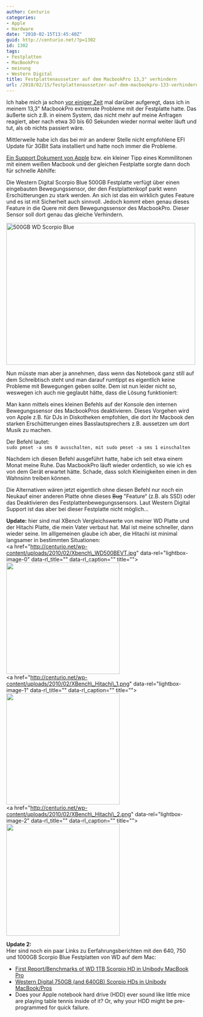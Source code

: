 ```yaml
---
author: Centurio
categories:
- Apple
- Hardware
date: "2010-02-15T13:45:40Z"
guid: http://centurio.net/?p=1302
id: 1302
tags:
- Festplatten
- MacBookPro
- meinung
- Western Digital
title: Festplattenaussetzer auf dem MacbookPro 13,3" verhindern
url: /2010/02/15/festplattenaussetzer-auf-dem-macbookpro-133-verhindern/
---
```

Ich habe mich ja schon [vor einiger Zeit](http://centurio.net/2009/10/23/macbook-pro-13-zoll-snow-leopard-10-6-und-der-festplattenwechsel/) mal darüber aufgeregt, dass ich in meinem 13,3" MacbookPro extremste Probleme mit der Festplatte hatte. Das äußerte sich z.B. in einem System, das nicht mehr auf meine Anfragen reagiert, aber nach etwa 30 bis 60 Sekunden wieder normal weiter läuft und tut, als ob nichts passiert wäre.

Mittlerweile habe ich das bei mir an anderer Stelle nicht empfohlene EFI Update für 3GBit Sata installiert und hatte noch immer die Probleme.

<!--more-->

[Ein Support Dokument von Apple](http://support.apple.com/kb/HT1934?viewlocale=de_DE) bzw. ein kleiner Tipp eines Kommilitonen mit einem weißen Macbook und der gleichen Festplatte sorgte dann doch für schnelle Abhilfe:

Die Western Digital Scorpio Blue 500GB Festplatte verfügt über einen eingebauten Bewegungssensor, der den Festplattenkopf parkt wenn Erschütterungen zu stark werden. An sich ist das ein wirklich gutes Feature und es ist mit Sicherheit auch sinnvoll. Jedoch kommt eben genau dieses Feature in die Quere mit dem Bewegungssensor des MacbookPro. Dieser Sensor soll dort genau das gleiche Verhindern.

[<img loading="lazy" src="http://farm4.static.flickr.com/3342/3220142543_013b020247.jpg" width="500" height="375" alt="500GB WD Scorpio Blue" />](http://www.flickr.com/photos/rbitting/3220142543/ "500GB WD Scorpio Blue von Bitman bei Flickr")

Nun müsste man aber ja annehmen, dass wenn das Notebook ganz still auf dem Schreibtisch steht und man darauf rumtippt es eigentlich keine Probleme mit Bewegungen geben sollte. Dem ist nun leider nicht so, weswegen ich auch nie geglaubt hätte, dass die Lösung funktioniert:

Man kann mittels eines kleinen Befehls auf der Konsole den internen Bewegungssensor des MacbookPros deaktivieren. Dieses Vorgehen wird von Apple z.B. für DJs in Diskotheken empfohlen, die dort ihr Macbook den starken Erschütterungen eines Basslautsprechers z.B. aussetzen um dort Musik zu machen. 

Der Befehl lautet:  
`sudo pmset -a sms 0 ausschalten, mit sudo pmset -a sms 1 einschalten`

Nachdem ich diesen Befehl ausgeführt hatte, habe ich seit etwa einem Monat meine Ruhe. Das MacbookPro läuft wieder ordentlich, so wie ich es von dem Gerät erwartet hätte. Schade, dass solch Kleinigkeiten einen in den Wahnsinn treiben können.

Die Alternativen wären jetzt eigentlich ohne diesen Befehl nur noch ein Neukauf einer anderen Platte ohne dieses <del datetime="2010-02-15T11:25:00+00:00">Bug</del> "Feature&#8220; (z.B. als SSD) oder das Deaktivieren des Festplattenbewegungssensors. Laut Western Digital Support ist das aber bei dieser Festplatte nicht möglich...

**Update:** hier sind mal XBench Vergleichswerte von meiner WD Platte und der Hitachi Platte, die mein Vater verbaut hat. Mal ist meine schneller, dann wieder seine. Im alllgemeinen glaube ich aber, die Hitachi ist minimal langsamer in bestimmten Situationen:  
<a href="http://centurio.net/wp-content/uploads/2010/02/Xbench\_WD500BEVT.jpg" data-rel="lightbox-image-0" data-rl\_title="" data-rl_caption="" title=""><img loading="lazy" src="http://centurio.net/wp-content/uploads/2010/02/Xbench_WD500BEVT-300x295.jpg" alt="" title="Xbench Erbegnisse meiner WD Scorpio Blue 500GB Festplatte" width="300" height="295" class="aligncenter size-medium wp-image-1306" srcset="https://centurio.net/wp-content/uploads/2010/02/Xbench_WD500BEVT-300x295.jpg 300w, https://centurio.net/wp-content/uploads/2010/02/Xbench_WD500BEVT.jpg 601w" sizes="(max-width: 300px) 100vw, 300px" /></a>  
<a href="http://centurio.net/wp-content/uploads/2010/02/XBench\_Hitachi\_1.png" data-rel="lightbox-image-1" data-rl\_title="" data-rl\_caption="" title=""><img loading="lazy" src="http://centurio.net/wp-content/uploads/2010/02/XBench_Hitachi_1-300x294.png" alt="" title="XBench Ergebnisse der Hitachi Festplatte meines Vaters: Test 1" width="300" height="294" class="aligncenter size-medium wp-image-1307" srcset="https://centurio.net/wp-content/uploads/2010/02/XBench_Hitachi_1-300x294.png 300w, https://centurio.net/wp-content/uploads/2010/02/XBench_Hitachi_1.png 524w" sizes="(max-width: 300px) 100vw, 300px" /></a>  
<a href="http://centurio.net/wp-content/uploads/2010/02/XBench\_Hitachi\_2.png" data-rel="lightbox-image-2" data-rl\_title="" data-rl\_caption="" title=""><img loading="lazy" src="http://centurio.net/wp-content/uploads/2010/02/XBench_Hitachi_2-300x296.png" alt="" title="XBench Ergebnisse der Hitachi Festplatte meines Vaters: Test 2" width="300" height="296" class="aligncenter size-medium wp-image-1308" srcset="https://centurio.net/wp-content/uploads/2010/02/XBench_Hitachi_2-300x296.png 300w, https://centurio.net/wp-content/uploads/2010/02/XBench_Hitachi_2.png 604w" sizes="(max-width: 300px) 100vw, 300px" /></a>

**Update 2:**  
Hier sind noch ein paar Links zu Eerfahrungsberichten mit den 640, 750 und 1000GB Scorpio Blue Festplatten von WD auf dem Mac:

  * [First Report/Benchmarks of WD 1TB Scorpio HD in Unibody MacBook Pro](http://www.xlr8yourmac.com/feedback/1TB_WD_Scorpio_in_Macs.html)
  * [Western Digital 750GB (and 640GB) Scorpio HDs in Unibody MacBook/Pros](http://www.xlr8yourmac.com/feedback/WD750GB_Scorpio_in_Macs.html)
  * Does your Apple notebook hard drive (HDD) ever sound like little mice are playing table tennis inside of it? Or, why your HDD might be pre-programmed for quick failure.